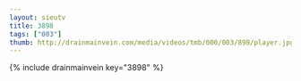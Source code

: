 ```yaml
--- 
layout: sieutv
title: 3898
tags: ["003"]
thumb: http://drainmainvein.com/media/videos/tmb/000/003/898/player.jpg
---
```

{% include drainmainvein key="3898" %} 
